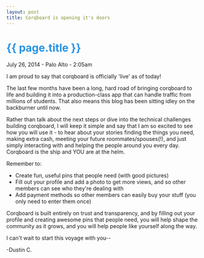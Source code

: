 ```yaml
---
layout: post
title: Corqboard is opening it's doors
---
```


<span id="blogPostsTitle" style="color:#2793e6;margin:0;">{{ page.title }}</span>
================

<p class="meta thinnerLighter">July 26, 2014 - Palo Alto - 2:05am</p>

I am proud to say that corqboard is officially 'live' as of today!

The last few months have been a long, hard road of bringing corqboard to life and building it into a production-class app that can handle traffic from millions of students. That also means this blog has been sitting idley on the backburner until now. 


Rather than talk about the next steps or dive into the technical challenges building corqboard, I will keep it simple and say that I am so excited to see how you will use it - to hear about your stories finding the things you need, making extra cash, meeting your future roommates/spouses(!), and just simply interacting with and helping the people around you every day. Corqboard is the ship and YOU are at the helm.

Remember to:

- Create fun, useful pins that people need (with good pictures)
- Fill out your profile and add a photo to get more views, and so other members can see who they're dealing with
- Add payment methods so other members can easily buy your stuff (you only need to enter them once)

Corqboard is built entirely on trust and transparency, and by filling out your profile and creating awesome pins that people need, you will help shape the community as it grows, and you will help people like yourself along the way.

I can't wait to start this voyage with you--

-Dustin C.
